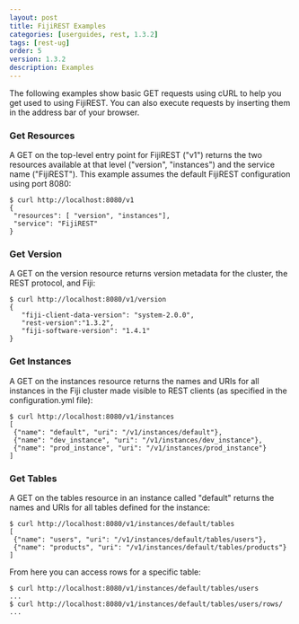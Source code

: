 ```yaml
---
layout: post
title: FijiREST Examples
categories: [userguides, rest, 1.3.2]
tags: [rest-ug]
order: 5
version: 1.3.2
description: Examples
---
```


The following examples show basic GET requests using cURL to help you get used to using FijiREST.
You can also execute requests by inserting them in the address bar of your browser.

### Get Resources

A GET on the top-level entry point for FijiREST ("v1") returns the two resources available
at that level ("version", "instances") and the service name ("FijiREST"). This example
assumes the default FijiREST configuration using port 8080:

    $ curl http://localhost:8080/v1
    {
     "resources": [ "version", "instances"],
     "service": "FijiREST"
    }

### Get Version

A GET on the version resource returns version metadata for the cluster, the REST protocol,
and Fiji:

    $ curl http://localhost:8080/v1/version
    {
       "fiji-client-data-version": "system-2.0.0",
       "rest-version":"1.3.2",
       "fiji-software-version": "1.4.1"
    }

### Get Instances

A GET on the instances resource returns the names and URIs for all instances in the Fiji cluster
made visible to REST clients (as specified in the configuration.yml file):

    $ curl http://localhost:8080/v1/instances
    [
     {"name": "default", "uri": "/v1/instances/default"},
     {"name": "dev_instance", "uri": "/v1/instances/dev_instance"},
     {"name": "prod_instance", "uri": "/v1/instances/prod_instance"}
    ]

### Get Tables

A GET on the tables resource in an instance called "default" returns
the names and URIs for all tables defined for the instance:

    $ curl http://localhost:8080/v1/instances/default/tables
    [
     {"name": "users", "uri": "/v1/instances/default/tables/users"},
     {"name": "products", "uri": "/v1/instances/default/tables/products"}
    ]

From here you can access rows for a specific table:

    $ curl http://localhost:8080/v1/instances/default/tables/users
    ...
    $ curl http://localhost:8080/v1/instances/default/tables/users/rows/
    ...
